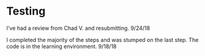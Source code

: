 # Testing
I've had a review from Chad V. and resubmitting.  9/24/18

I completed the majority of the steps and was stumped on the last step.  The code is in the learning environment.  9/18/18
